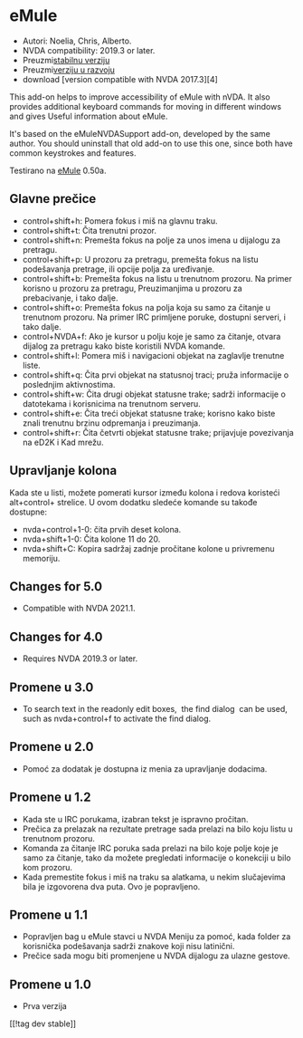 # eMule #

*	Autori: Noelia, Chris, Alberto.
*	NVDA compatibility: 2019.3 or later.
*	Preuzmi[stabilnu verziju][1]
*	Preuzmi[verziju u razvoju][3]
*	download [version compatible with NVDA 2017.3][4]

This add-on helps to improve accessibility of eMule with nVDA.  It also
provides additional keyboard commands for moving in different windows and
gives Useful information about eMule.

It's based on the eMuleNVDASupport add-on, developed by the same author. You
should uninstall that old add-on to use this one, since both have common
keystrokes and features.

Testirano na [eMule][2] 0.50a.

## Glavne prečice ##

*	control+shift+h: Pomera fokus i miš na glavnu traku.
*	control+shift+t: Čita trenutni prozor.
*	control+shift+n: Premešta fokus na polje za unos imena u dijalogu za
  pretragu.
*	control+shift+p: U prozoru za pretragu, premešta fokus na listu
  podešavanja pretrage, ili opcije polja za uređivanje.
*	control+shift+b: Premešta fokus na listu u trenutnom prozoru. Na primer
  korisno u prozoru za pretragu, Preuzimanjima u prozoru za prebacivanje, i
  tako dalje.
*	control+shift+o: Premešta fokus na polja koja su samo za čitanje u
  trenutnom prozoru. Na primer IRC primljene poruke, dostupni serveri, i
  tako dalje.
*	control+NVDA+f: Ako je kursor u polju koje je samo za čitanje, otvara
  dijalog za pretragu kako biste koristili NVDA komande.
*	control+shift+l: Pomera miš i navigacioni objekat na zaglavlje trenutne
  liste.
*	control+shift+q: Čita prvi objekat na statusnoj traci; pruža informacije o
  poslednjim aktivnostima.
*	control+shift+w: Čita drugi objekat statusne trake; sadrži informacije o
  datotekama i korisnicima na trenutnom serveru.
*	control+shift+e: Čita treći objekat statusne trake; korisno kako biste
  znali trenutnu brzinu odpremanja i preuzimanja.
*	control+shift+r: Čita četvrti objekat statusne trake; prijavjuje
  povezivanja na eD2K i Kad mrežu.

## Upravljanje kolona ##

Kada ste u listi, možete pomerati kursor između kolona i redova koristeći
alt+control+ strelice.  U ovom dodatku sledeće komande su takođe dostupne:

*	nvda+control+1-0: čita prvih deset kolona.
*	nvda+shift+1-0: Čita kolone 11 do 20.
*	nvda+shift+C: Kopira sadržaj zadnje pročitane kolone u privremenu
  memoriju.

## Changes for 5.0
*	Compatible with NVDA 2021.1.

## Changes for 4.0 ##
*	Requires NVDA 2019.3 or later.

## Promene u 3.0 ##
*	 To search text in the readonly edit boxes,  the find dialog  can be used,
   such as nvda+control+f to activate the find dialog.

## Promene u 2.0 ##
*	 Pomoć za dodatak je dostupna iz menia za upravljanje dodacima.

## Promene u 1.2 ##
*	 Kada ste u IRC porukama, izabran tekst je ispravno pročitan.
*	 Prečica za prelazak na rezultate pretrage sada prelazi na bilo koju listu
   u trenutnom prozoru.
*	 Komanda za čitanje IRC poruka sada prelazi na bilo koje polje koje je
   samo za čitanje, tako da možete pregledati informacije o konekciji u bilo
   kom prozoru.
*	 Kada premestite fokus i miš na traku sa alatkama, u nekim slučajevima
   bila je izgovorena dva puta. Ovo je popravljeno.

## Promene u 1.1 ##
*	 Popravljen bag u eMule stavci u NVDA Meniju za pomoć, kada folder za
   korisnička podešavanja sadrži znakove koji nisu latinični.
*	 Prečice sada mogu biti promenjene u NVDA dijalogu za ulazne gestove.

## Promene u 1.0 ##
*	 Prva verzija


[[!tag dev stable]]

[1]: https://addons.nvda-project.org/files/get.php?file=em

[2]: https://www.emule-project.net

[3]: https://addons.nvda-project.org/files/get.php?file=em-dev
